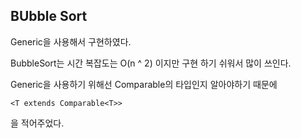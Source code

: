 ## BUbble Sort

Generic을 사용해서 구현하였다.

BubbleSort는 시간 복잡도는 O(n ^ 2) 이지만
구현 하기 쉬워서 많이 쓰인다.

Generic을 사용하기 위해선 Comparable의 타입인지 알아야하기 때문에
```
<T extends Comparable<T>>

```


 을 적어주었다.
